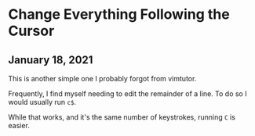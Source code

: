# Change Everything Following the Cursor
## January 18, 2021

This is another simple one I probably forgot from vimtutor. 

Frequently, I find myself needing to edit the remainder of a line. To do so I would usually run `c$`.

While that works, and it's the same number of keystrokes, running `C` is easier.
